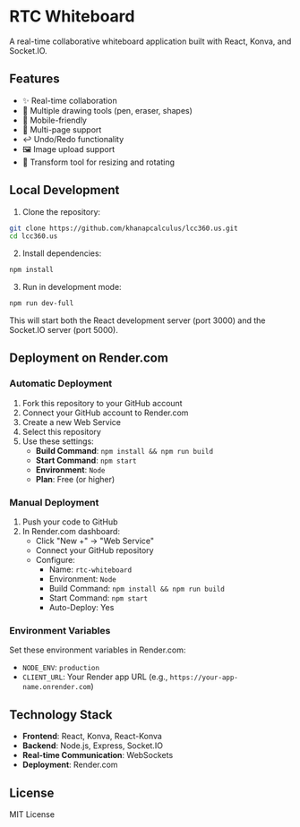 # RTC Whiteboard

A real-time collaborative whiteboard application built with React, Konva, and Socket.IO.

## Features

- ✨ Real-time collaboration
- 🎨 Multiple drawing tools (pen, eraser, shapes)
- 📱 Mobile-friendly
- 🔄 Multi-page support
- ↩️ Undo/Redo functionality
- 🖼️ Image upload support
- 🔧 Transform tool for resizing and rotating

## Local Development

1. Clone the repository:
```bash
git clone https://github.com/khanapcalculus/lcc360.us.git
cd lcc360.us
```

2. Install dependencies:
```bash
npm install
```

3. Run in development mode:
```bash
npm run dev-full
```

This will start both the React development server (port 3000) and the Socket.IO server (port 5000).

## Deployment on Render.com

### Automatic Deployment

1. Fork this repository to your GitHub account
2. Connect your GitHub account to Render.com
3. Create a new Web Service
4. Select this repository
5. Use these settings:
   - **Build Command**: `npm install && npm run build`
   - **Start Command**: `npm start`
   - **Environment**: `Node`
   - **Plan**: Free (or higher)

### Manual Deployment

1. Push your code to GitHub
2. In Render.com dashboard:
   - Click "New +" → "Web Service"
   - Connect your GitHub repository
   - Configure:
     - Name: `rtc-whiteboard`
     - Environment: `Node`
     - Build Command: `npm install && npm run build`
     - Start Command: `npm start`
     - Auto-Deploy: Yes

### Environment Variables

Set these environment variables in Render.com:
- `NODE_ENV`: `production`
- `CLIENT_URL`: Your Render app URL (e.g., `https://your-app-name.onrender.com`)

## Technology Stack

- **Frontend**: React, Konva, React-Konva
- **Backend**: Node.js, Express, Socket.IO
- **Real-time Communication**: WebSockets
- **Deployment**: Render.com

## License

MIT License
